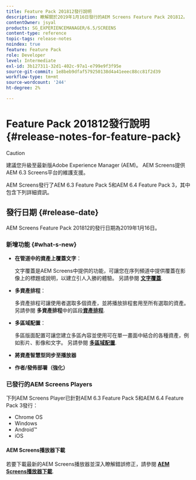 ```yaml
---
title: Feature Pack 201812發行說明
description: 瞭解關於2019年1月16日發行的AEM Screens Feature Pack 201812。
contentOwner: jsyal
products: SG_EXPERIENCEMANAGER/6.5/SCREENS
content-type: reference
topic-tags: release-notes
noindex: true
feature: Feature Pack
role: Developer
level: Intermediate
exl-id: 3b127311-32d1-402c-97a1-e799e9f3f95e
source-git-commit: 1e8beb9dfaf579250138d4a41eeec88cc81f2d39
workflow-type: tm+mt
source-wordcount: '244'
ht-degree: 2%

---
```


# Feature Pack 201812發行說明{#release-notes-for-feature-pack}

>[!CAUTION]
>
>建議您升級至最新版Adobe Experience Manager (AEM)。 AEM Screens提供AEM 6.3 Screens平台的維護支援。

AEM Screens發行了AEM 6.3 Feature Pack 5和AEM 6.4 Feature Pack 3，其中包含下列詳細資訊。

## 發行日期 {#release-date}

AEM Screens Feature Pack 201812的發行日期為2019年1月16日。

### 新增功能 {#what-s-new}

* **在管道中的資產上覆蓋文字**：

  文字覆蓋是AEM Screens中提供的功能，可讓您在序列頻道中提供覆蓋在影像上的標題或說明，以建立引人入勝的體驗。 另請參閱 [**文字覆蓋**](text-overlay.md).

* **多資產排程**：

  多資產排程可讓使用者選取多個資產，並將播放排程套用至所有選取的資產。 另請參閱 **多資產排程**&#x200B;中的區段&#x200B;**[資產排程](asset-level-scheduling.md)**.

* **多區域配置**：

  多區版面配置可讓您建立多區內容並使用可在單一畫面中結合的各種資產，例如影片、影像和文字。 另請參閱 **[多區域配置](multi-zone-layout-aem-screens.md)**.

* **將資產智慧型同步至播放器**
* **作者/發佈部署（強化）**

### 已發行的AEM Screens Players

下列AEM Screens Player已針對AEM 6.3 Feature Pack 5和AEM 6.4 Feature Pack 3發行：

* Chrome OS
* Windows
* Android™
* iOS

#### AEM Screens播放器下載

若要下載最新的AEM Screens播放器並深入瞭解錯誤修正，請參閱 [**AEM Screens播放器下載**](https://download.macromedia.com/screens/).
